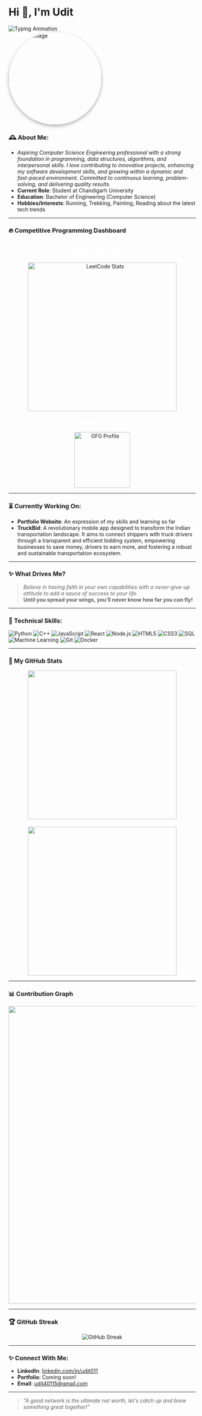 # Hi 👋, I'm Udit

<div align="left">
  <!-- Typing Animation -->
  <img src="https://readme-typing-svg.demolab.com?font=Fira+Code&size=24&pause=20&color=FFD700&width=450&lines=I+am+a+Developer+....;I+am+a+Coder+....;I+brew+code+with+boots+...." alt="Typing Animation" />
</div>

<!-- Profile Image -->
<div align="left">
  <img src="https://i.postimg.cc/c45nWrL5/mp-removebg-preview.png" 
       alt="Profile Image" 
       width="250" 
       style="border-radius: 50%; box-shadow: 0px 4px 10px rgba(0, 0, 0, 0.3); "/>
</div>



### 🕰 About Me:
- *Aspiring Computer Science Engineering professional with a strong foundation in programming, data structures, algorithms, and interpersonal skills. I love contributing to innovative projects, enhancing my software development skills, and growing within a dynamic and fast-paced environment. Committed to continuous learning, problem-solving, and delivering quality results.*
- **Current Role**: Student at Chandigarh University
- **Education**: Bachelor of Engineering (Computer Science)
- **Hobbies/Interests**: Running, Trekking, Painting, Reading about the latest tech trends

---

### 🔥 Competitive Programming Dashboard  

<div align="center" style="display: flex; flex-direction: column; align-items: center;">

  <h3 style="color: white;">LEETCODE ACTIVITY</h3>
  <img src="https://leetcard.jacoblin.cool/Udit0001?theme=dark&ext=activity" width="400px" alt="LeetCode Stats" />

  <h3 style="color: white; margin-top: 20px;">GFG ACTIVITY</h3>
  <a href="https://www.geeksforgeeks.org/user/udit477f0/" target="_blank">
    <img src="https://media.geeksforgeeks.org/gfg-gg-logo.svg" width="150px" alt="GFG Profile" />
  </a>
</div>

---

### ⏳ Currently Working On:
- **Portfolio Website**: An expression of my skills and learning so far  
- **TruckBid**: A revolutionary mobile app designed to transform the Indian transportation landscape. It aims to connect shippers with truck drivers through a transparent and efficient bidding system, empowering businesses to save money, drivers to earn more, and fostering a robust and sustainable transportation ecosystem.

---

### ✨ What Drives Me?
> *Believe in having faith in your own capabilities with a never-give-up attitude to add a sauce of success to your life.*  
> **Until you spread your wings, you’ll never know how far you can fly!**

---

### 🔧 Technical Skills:

![Python](https://img.shields.io/badge/-Python-blue)
![C++](https://img.shields.io/badge/-C%2B%2B-blue)
![JavaScript](https://img.shields.io/badge/-JavaScript-yellow)
![React](https://img.shields.io/badge/-React-blueviolet)
![Node.js](https://img.shields.io/badge/-Node.js-green)
![HTML5](https://img.shields.io/badge/-HTML5-orange)
![CSS3](https://img.shields.io/badge/-CSS3-blue)
![SQL](https://img.shields.io/badge/-SQL-lightgrey)
![Machine Learning](https://img.shields.io/badge/-Machine%20Learning-blueviolet)
![Git](https://img.shields.io/badge/-Git-orange)
![Docker](https://img.shields.io/badge/-Docker-blue)

---

### 🔄 My GitHub Stats

<div align="center" style="display: flex; flex-wrap: wrap; justify-content: center; gap: 20px;">

  <div>
    <img src="https://github-readme-stats.vercel.app/api?username=udit01111&show_icons=true&theme=radical&hide_border=true&count_private=true&include_all_commits=true" width="400px" />
  </div>

  <div>
    <img src="https://github-readme-stats.vercel.app/api/top-langs/?username=udit01111&layout=compact&theme=radical&hide_border=true" width="400px" />
  </div>

</div>

---

### 📊 Contribution Graph

<div align="center">
  <img src="https://github-readme-activity-graph.vercel.app/graph?username=udit01111&theme=radical&hide_border=true" width="800px" />
</div>

---
### 🏆 GitHub Streak

<div align="center">
  <img src="https://streak-stats.vercel.app/?user=udit01111&theme=radical&hide_border=true" alt="GitHub Streak" />
</div>


---

### 


    


### ✨ Connect With Me:

- **LinkedIn**: [linkedin.com/in/udit011](https://www.linkedin.com/in/udit011/)  
- **Portfolio**: Coming soon!  
- **Email**: udit40115@gmail.com  

---

> *"A good network is the ultimate net worth, let's catch up and brew something great together!"*
